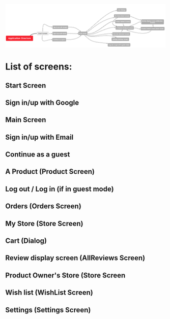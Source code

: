 ![App Stracture Diagram](AppStracture.PNG "App Stracture Diagram")


# List of screens:

## Start Screen

## Sign in/up with Google

## Main Screen

## Sign in/up with Email

## Continue as a guest

## A Product (Product Screen)

## Log out / Log in (if in guest mode)

## Orders (Orders Screen)

## My Store (Store Screen)

## Cart (Dialog)

## Review display screen (AllReviews Screen)

## Product Owner's Store (Store Screen

## Wish list (WishList Screen)

## Settings (Settings Screen)

